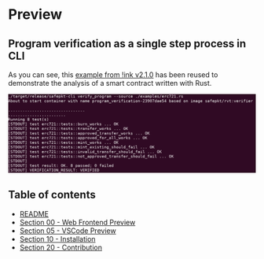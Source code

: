 # Preview

## Program verification as a single step process in CLI

As you can see, this [example from !ink v2.1.0](https://github.com/paritytech/ink/blob/v2.1.0/examples/multisig_plain/lib.rs) has been reused
to demonstrate the analysis of a smart contract written with Rust.

![Program verification](./img/program-verification-in-cli.png?raw=true)

## Table of contents

 - [README](../README.md)
 - [Section 00 - Web Frontend Preview](./00-frontend-preview.md)
 - [Section 05 - VSCode Preview](./05-vscode-preview.md)
 - [Section 10 - Installation](./10-installation.md)
 - [Section 20 - Contribution](./20-contribution.md)

